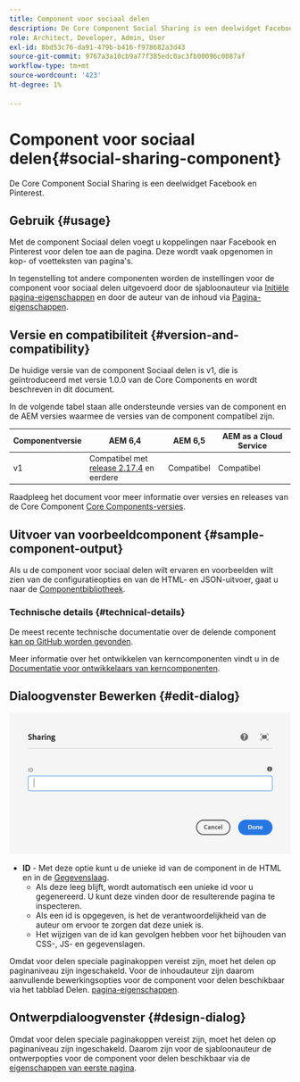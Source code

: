 ```yaml
---
title: Component voor sociaal delen
description: De Core Component Social Sharing is een deelwidget Facebook en Pinterest.
role: Architect, Developer, Admin, User
exl-id: 8bd53c76-da91-479b-b416-f978682a3d43
source-git-commit: 9767a3a10cb9a77f385edc0ac3fb00096c0087af
workflow-type: tm+mt
source-wordcount: '423'
ht-degree: 1%

---
```


# Component voor sociaal delen{#social-sharing-component}

De Core Component Social Sharing is een deelwidget Facebook en Pinterest.

## Gebruik {#usage}

Met de component Sociaal delen voegt u koppelingen naar Facebook en Pinterest voor delen toe aan de pagina. Deze wordt vaak opgenomen in kop- of voetteksten van pagina&#39;s.

In tegenstelling tot andere componenten worden de instellingen voor de component voor sociaal delen uitgevoerd door de sjabloonauteur via [Initiële pagina-eigenschappen](https://experienceleague.adobe.com/docs/experience-manager-cloud-service/sites/authoring/features/templates.html) en door de auteur van de inhoud via [Pagina-eigenschappen](https://experienceleague.adobe.com/docs/experience-manager-cloud-service/sites/authoring/fundamentals/page-properties.html).

## Versie en compatibiliteit {#version-and-compatibility}

De huidige versie van de component Sociaal delen is v1, die is geïntroduceerd met versie 1.0.0 van de Core Components en wordt beschreven in dit document.

In de volgende tabel staan alle ondersteunde versies van de component en de AEM versies waarmee de versies van de component compatibel zijn.

| Componentversie | AEM 6,4 | AEM 6,5 | AEM as a Cloud Service |
|--- |--- |--- |---|
| v1 | Compatibel met<br>[release 2.17.4](/help/versions.md) en eerdere | Compatibel | Compatibel |

Raadpleeg het document voor meer informatie over versies en releases van de Core Component [Core Components-versies](/help/versions.md).

## Uitvoer van voorbeeldcomponent {#sample-component-output}

Als u de component voor sociaal delen wilt ervaren en voorbeelden wilt zien van de configuratieopties en van de HTML- en JSON-uitvoer, gaat u naar de [Componentbibliotheek](https://adobe.com/go/aem_cmp_library_sharing).

### Technische details {#technical-details}

De meest recente technische documentatie over de delende component [kan op GitHub worden gevonden](https://adobe.com/go/aem_cmp_tech_sharing_v1).

Meer informatie over het ontwikkelen van kerncomponenten vindt u in de [Documentatie voor ontwikkelaars van kerncomponenten](/help/developing/overview.md).

## Dialoogvenster Bewerken {#edit-dialog}

![Dialoogvenster voor bewerken van component delen](/help/assets/sharing-edit.png)

* **ID** - Met deze optie kunt u de unieke id van de component in de HTML en in de [Gegevenslaag](/help/developing/data-layer/overview.md).
   * Als deze leeg blijft, wordt automatisch een unieke id voor u gegenereerd. U kunt deze vinden door de resulterende pagina te inspecteren.
   * Als een id is opgegeven, is het de verantwoordelijkheid van de auteur om ervoor te zorgen dat deze uniek is.
   * Het wijzigen van de id kan gevolgen hebben voor het bijhouden van CSS-, JS- en gegevenslagen.

Omdat voor delen speciale paginakoppen vereist zijn, moet het delen op paginaniveau zijn ingeschakeld. Voor de inhoudauteur zijn daarom aanvullende bewerkingsopties voor de component voor delen beschikbaar via het tabblad Delen. [pagina-eigenschappen](https://experienceleague.adobe.com/docs/experience-manager-cloud-service/sites/authoring/fundamentals/page-properties.html).

## Ontwerpdialoogvenster {#design-dialog}

Omdat voor delen speciale paginakoppen vereist zijn, moet het delen op paginaniveau zijn ingeschakeld. Daarom zijn voor de sjabloonauteur de ontwerpopties voor de component voor delen beschikbaar via de [eigenschappen van eerste pagina](https://experienceleague.adobe.com/docs/experience-manager-cloud-service/sites/authoring/features/templates.html).
